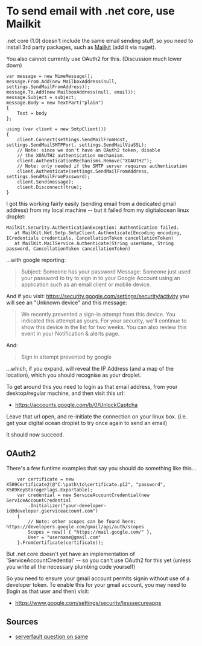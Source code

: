 ﻿# To send email with .net core, use Mailkit

.net core (1.0) doesn't include the same email sending stuff, so you need to install 3rd party packages, such as [Mailkit](https://github.com/jstedfast/MailKit) (add it via nuget).

You also cannot currently use OAuth2 for this. (Discussion much lower down)

    var message = new MimeMessage();
    message.From.Add(new MailboxAddress(null, settings.SendMailFromAddress));
    message.To.Add(new MailboxAddress(null, email));
    message.Subject = subject;
    message.Body = new TextPart("plain")
    {
        Text = body
    };

    using (var client = new SmtpClient())
    {
        client.Connect(settings.SendMailFromHost, settings.SendMailSMTPPort, settings.SendMailViaSSL);
        // Note: since we don't have an OAuth2 token, disable
        // the XOAUTH2 authentication mechanism.
        client.AuthenticationMechanisms.Remove("XOAUTH2");
        // Note: only needed if the SMTP server requires authentication
        client.Authenticate(settings.SendMailFromAddress, settings.SendMailFromPassword);
        client.Send(message);
        client.Disconnect(true);
    }

I got this working fairly easily (sending email from a dedicated gmail address) from my local machine -- but it failed from my digitalocean linux droplet:

    MailKit.Security.AuthenticationException: Authentication failed.
       at MailKit.Net.Smtp.SmtpClient.Authenticate(Encoding encoding, ICredentials credentials, CancellationToken cancellationToken)
       at MailKit.MailService.Authenticate(String userName, String password, CancellationToken cancellationToken)

...with google reporting:

> Subject: Someone has your password
> Message: Someone just used your password to try to sign in to your Google Account using an application such as an email client or mobile device.

And if you visit: <https://security.google.com/settings/security/activity> you will see an "Unknown device" and this message:

> We recently prevented a sign-in attempt from this device. You indicated this attempt as yours. For your security, we'll continue to show this device in the list for two weeks. You can also review this event in your Notification & alerts page.

And:

> Sign in attempt prevented by google

...which, if you expand, will reveal the IP Address (and a map of the location), which you should recognise as your droplet.

To get around this you need to login as that email address, from your desktop/regular machine, and then visit this url:

 * <https://accounts.google.com/b/0/UnlockCaptcha>

Leave that url open, and re-initiate the connection on your linux box. (i.e. get your digital ocean droplet to try once again to send an email)

It should now succeed.

## OAuth2

There's a few funtime examples that say you should do something like this...

        var certificate = new X509Certificate2(@"C:\path\to\certificate.p12", "password", X509KeyStorageFlags.Exportable);
        var credential = new ServiceAccountCredential(new ServiceAccountCredential
            .Initializer("your-developer-id@developer.gserviceaccount.com")
        {
            // Note: other scopes can be found here: https://developers.google.com/gmail/api/auth/scopes
            Scopes = new[] { "https://mail.google.com/" },
            User = "username@gmail.com"
        }.FromCertificate(certificate));

But .net core doesn't yet have an implementation of 'ServiceAccountCredential' -- so you can't use OAuth2 for this yet (unless you write all the necessary plumbing code yourself)

So you need to ensure your gmail account permits signin without use of a developer token. To enable this for your gmail account, you may need to (login as that user and then) visit:

 * <https://www.google.com/settings/security/lesssecureapps>

## Sources

 * [serverfault question on same](http://serverfault.com/questions/541314/unlocking-server-ip-via-googles-displayunlockcaptcha-over-ssh)
